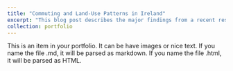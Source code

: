 ```yaml
---
title: "Commuting and Land-Use Patterns in Ireland"
excerpt: "This blog post describes the major findings from a recent research paper. In this paper, we use fine-grain spatial data and individual-level census data to analyse the interrelationships between socio-demographic characteristics, local built environments, and travel mode choices for commuters across the Republic of Ireland. This post describes the major findings of this work and situates the implications of these findings in the context of pressing policymaking issues in Ireland. <br/><img src='/images/500x300.png'>"
collection: portfolio
---
```


This is an item in your portfolio. It can be have images or nice text. If you name the file .md, it will be parsed as markdown. If you name the file .html, it will be parsed as HTML. 

